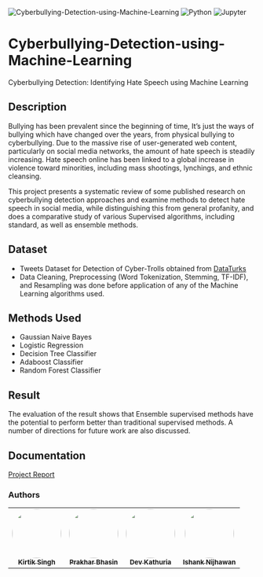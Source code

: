 ![Cyberbullying-Detection-using-Machine-Learning](https://socialify.git.ci/kirtiksingh/Cyberbullying-Detection-using-Machine-Learning/image?font=Inter&language=1&owner=1&pattern=Circuit%20Board&theme=Dark)
<img alt="Python" src="https://img.shields.io/badge/python-%2314354C.svg?style=for-the-badge&logo=python&logoColor=white"/>
<img alt="Jupyter" src="https://img.shields.io/badge/Jupyter-%23F37626.svg?style=for-the-badge&logo=Jupyter&logoColor=white" />

# Cyberbullying-Detection-using-Machine-Learning
Cyberbullying Detection: Identifying Hate Speech using Machine Learning

## Description

Bullying has been prevalent since the beginning of time, It’s just the ways of bullying which
have changed over the years, from physical bullying to
cyberbullying. Due to the massive rise of user-generated web content, particularly on social media networks, the amount of hate speech is steadily increasing. Hate speech online has been linked to a global increase in violence toward minorities, including mass shootings, lynchings, and ethnic cleansing. 

This project presents a systematic review of some
published research on cyberbullying detection approaches
and examine methods to detect hate speech in social media,
while distinguishing this from general profanity, and does
a comparative study of various Supervised algorithms,
including standard, as well as ensemble methods. 

## Dataset 
- Tweets Dataset for Detection of Cyber-Trolls obtained from [DataTurks](https://www.kaggle.com/dataturks/dataset-for-detection-of-cybertrolls?select=Dataset+for+Detection+of+Cyber-Trolls.json)
- Data Cleaning, Preprocessing (Word Tokenization, Stemming, TF-IDF), and Resampling was done before application of any of the Machine Learning algorithms used. 

## Methods Used 
- Gaussian Naive Bayes 
- Logistic Regression
- Decision Tree Classifier
- Adaboost Classifier
- Random Forest Classifier 


## Result
The evaluation of the result shows that Ensemble supervised methods have the potential to perform better than traditional supervised methods. A number of directions for
future work are also discussed.
  
## Documentation
[Project Report](https://github.com/kirtiksingh/Cyberbullying-Detection-using-Machine-Learning/blob/main/Project%20Report.pdf)


### Authors 
<table>
  <tr>
    <td align="center"><a href="https://github.com/kirtiksingh"><img src="https://avatars.githubusercontent.com/u/42700919?v=4" width="100px;" alt="" style="border-radius:50%"/><br /><sub><b>Kirtik Singh</b></sub></a><br /></td>
     <td align="center"><a href="https://github.com/prakharbhasin"><img src="https://avatars.githubusercontent.com/u/61727284?v=4" width="100px;" alt="" style="border-radius:50%"/><br /><sub><b>Prakhar Bhasin</b></sub></a><br /></td>
    <td align="center"><a href="https://github.com/Dev-eloperr"><img src="https://avatars.githubusercontent.com/u/27141130?v=4" width="100px;" alt="" style="border-radius:50%"/><br /><sub><b>Dev Kathuria</b></sub></a><br /></td>
    <td align="center"><a href="https://github.com/ishanknijhawan"><img src="https://avatars.githubusercontent.com/u/45118110?v=4" width="100px;" alt="" style="border-radius:50%"/><br /><sub><b>Ishank Nijhawan</b></sub></a><br /></td>
  </tr>
</table>

